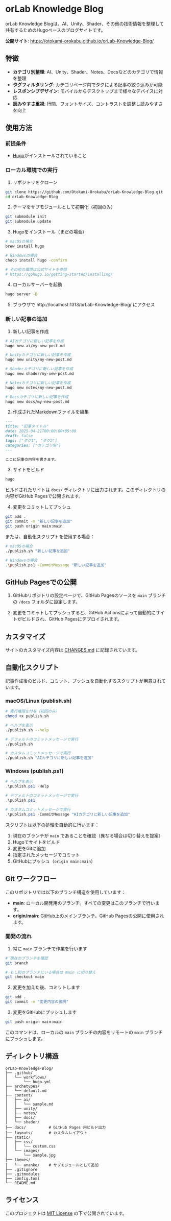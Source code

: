 # orLab Knowledge Blog

orLab Knowledge Blogは、AI、Unity、Shader、その他の技術情報を整理して共有するためのHugoベースのブログサイトです。

**公開サイト**: https://otokami-orokabu.github.io/orLab-Knowledge-Blog/

## 特徴

- **カテゴリ別整理**: AI、Unity、Shader、Notes、Docsなどのカテゴリで情報を整理
- **タグフィルタリング**: カテゴリページ内でタグによる記事の絞り込みが可能
- **レスポンシブデザイン**: モバイルからデスクトップまで様々なデバイスに対応
- **読みやすさ重視**: 行間、フォントサイズ、コントラストを調整し読みやすさを向上

## 使用方法

### 前提条件

- [Hugo](https://gohugo.io/getting-started/installing/)がインストールされていること

### ローカル環境での実行

1. リポジトリをクローン
```bash
git clone https://github.com/Otokami-Orokabu/orLab-Knowledge-Blog.git
cd orLab-Knowledge-Blog
```

2. テーマをサブモジュールとして初期化（初回のみ）
```bash
git submodule init
git submodule update
```

3. Hugoをインストール（まだの場合）
```bash
# macOSの場合
brew install hugo

# Windowsの場合
choco install hugo -confirm

# その他の環境は公式サイトを参照
# https://gohugo.io/getting-started/installing/
```

4. ローカルサーバーを起動
```bash
hugo server -D
```

5. ブラウザで http://localhost:1313/orLab-Knowledge-Blog/ にアクセス

### 新しい記事の追加

1. 新しい記事を作成
```bash
# AIカテゴリに新しい記事を作成
hugo new ai/my-new-post.md

# Unityカテゴリに新しい記事を作成
hugo new unity/my-new-post.md

# Shaderカテゴリに新しい記事を作成
hugo new shader/my-new-post.md

# Notesカテゴリに新しい記事を作成
hugo new notes/my-new-post.md

# Docsカテゴリに新しい記事を作成
hugo new docs/my-new-post.md
```

2. 作成されたMarkdownファイルを編集
```markdown
---
title: "記事タイトル"
date: 2025-04-21T00:00:00+09:00
draft: false
tags: ["タグ1", "タグ2"]
categories: ["カテゴリ名"]
---

ここに記事の内容を書きます。
```

3. サイトをビルド
```bash
hugo
```

ビルドされたサイトは `docs/` ディレクトリに出力されます。このディレクトリの内容がGitHub Pagesで公開されます。

4. 変更をコミットしてプッシュ
```bash
git add .
git commit -m "新しい記事を追加"
git push origin main:main
```

または、自動化スクリプトを使用する場合：
```bash
# macOSの場合
./publish.sh "新しい記事を追加"

# Windowsの場合
.\publish.ps1 -CommitMessage "新しい記事を追加"
```

## GitHub Pagesでの公開

1. GitHubリポジトリの設定ページで、GitHub Pagesのソースを `main` ブランチの `/docs` フォルダに設定します。

2. 変更をコミットしてプッシュすると、GitHub Actionsによって自動的にサイトがビルドされ、GitHub Pagesにデプロイされます。

## カスタマイズ

サイトのカスタマイズ内容は [CHANGES.md](docs/CHANGES.md) に記録されています。

## 自動化スクリプト

記事作成後のビルド、コミット、プッシュを自動化するスクリプトが用意されています。

### macOS/Linux (publish.sh)

```bash
# 実行権限を付与（初回のみ）
chmod +x publish.sh

# ヘルプを表示
./publish.sh --help

# デフォルトのコミットメッセージで実行
./publish.sh

# カスタムコミットメッセージで実行
./publish.sh "AIカテゴリに新しい記事を追加"
```

### Windows (publish.ps1)

```powershell
# ヘルプを表示
.\publish.ps1 -Help

# デフォルトのコミットメッセージで実行
.\publish.ps1

# カスタムコミットメッセージで実行
.\publish.ps1 -CommitMessage "AIカテゴリに新しい記事を追加"
```

スクリプトは以下の処理を自動的に行います：
1. 現在のブランチが `main` であることを確認（異なる場合は切り替えを提案）
2. Hugoでサイトをビルド
3. 変更をGitに追加
4. 指定されたメッセージでコミット
5. GitHubにプッシュ（`origin main:main`）

## Git ワークフロー

このリポジトリでは以下のブランチ構造を使用しています：

- **main**: ローカル開発用のブランチ。すべての変更はこのブランチで行います。
- **origin/main**: GitHub上のメインブランチ。GitHub Pagesの公開に使用されます。

### 開発の流れ

1. 常に `main` ブランチで作業を行います
```bash
# 現在のブランチを確認
git branch

# もし別のブランチにいる場合は main に切り替え
git checkout main
```

2. 変更を加えた後、コミットします
```bash
git add .
git commit -m "変更内容の説明"
```

3. 変更をGitHubにプッシュします
```bash
git push origin main:main
```
このコマンドは、ローカルの `main` ブランチの内容をリモートの `main` ブランチにプッシュします。

## ディレクトリ構造

```
orLab-Knowledge-Blog/
├── .github/
│   └── workflows/
│       └── hugo.yml
├── archetypes/
│   └── default.md
├── content/
│   ├── ai/
│   │   └── sample.md
│   ├── unity/
│   ├── notes/
│   ├── docs/
│   └── shader/
├── docs/          # GitHub Pages 用ビルド出力
├── layouts/       # カスタムレイアウト
├── static/
│   ├── css/
│   │   └── custom.css
│   └── images/
│       └── sample.jpg
├── themes/
│   └── ananke/    # サブモジュールとして追加
├── .gitignore
├── .gitmodules
├── config.toml
└── README.md
```

## ライセンス

このプロジェクトは [MIT License](LICENSE) の下で公開されています。
